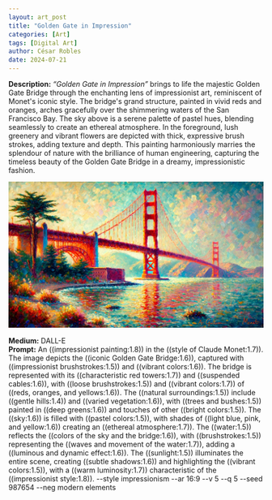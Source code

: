 ```yaml
---
layout: art_post
title: "Golden Gate in Impression"
categories: [Art]
tags: [Digital Art]
author: César Robles
date: 2024-07-21
---
```

**Description:** *“Golden Gate in Impression”* brings to life the majestic Golden Gate Bridge through the enchanting lens of impressionist art, reminiscent of Monet's iconic style. The bridge's grand structure, painted in vivid reds and oranges, arches gracefully over the shimmering waters of the San Francisco Bay. The sky above is a serene palette of pastel hues, blending seamlessly to create an ethereal atmosphere. In the foreground, lush greenery and vibrant flowers are depicted with thick, expressive brush strokes, adding texture and depth. This painting harmoniously marries the splendour of nature with the brilliance of human engineering, capturing the timeless beauty of the Golden Gate Bridge in a dreamy, impressionistic fashion.

![Golden Gate in Impression](/imag/digital_art/goldengate_impressionism.jpg)

**Medium:** DALL-E\
**Prompt:** An ((impressionist painting:1.8)) in the ((style of Claude Monet:1.7)). The image depicts the ((iconic Golden Gate Bridge:1.6)), captured with ((impressionist brushstrokes:1.5)) and ((vibrant colors:1.6)). The bridge is represented with its ((characteristic red towers:1.7)) and ((suspended cables:1.6)), with ((loose brushstrokes:1.5)) and ((vibrant colors:1.7)) of ((reds, oranges, and yellows:1.6)). The ((natural surroundings:1.5)) include ((gentle hills:1.4)) and ((varied vegetation:1.6)), with ((trees and bushes:1.5)) painted in ((deep greens:1.6)) and touches of other ((bright colors:1.5)). The ((sky:1.6)) is filled with ((pastel colors:1.5)), with shades of ((light blue, pink, and yellow:1.6)) creating an ((ethereal atmosphere:1.7)). The ((water:1.5)) reflects the ((colors of the sky and the bridge:1.6)), with ((brushstrokes:1.5)) representing the ((waves and movement of the water:1.7)), adding a ((luminous and dynamic effect:1.6)). The ((sunlight:1.5)) illuminates the entire scene, creating ((subtle shadows:1.6)) and highlighting the ((vibrant colors:1.5)), with a ((warm luminosity:1.7)) characteristic of the ((impressionist style:1.8)). --style impressionism --ar 16:9 --v 5 --q 5 --seed 987654 --neg modern elements